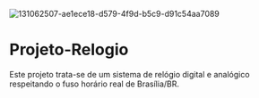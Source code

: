 ![131062507-ae1ece18-d579-4f9d-b5c9-d91c54aa7089](https://user-images.githubusercontent.com/83568294/131290018-3e500ac0-1f25-4dcc-9686-18a30dea0f34.png)
# Projeto-Relogio
Este projeto trata-se de um sistema de relógio digital e analógico respeitando o fuso horário real de Brasília/BR.

